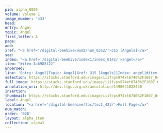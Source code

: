 ```yaml
---
pid: alpha_0029
volume: Volume 1
image_number: '433'
head: 
entry: Angel
topic: Angel
first_letter: A
page: 
add: 
xref: "<a href='/digital-beehive/num2/num_0362/'>315 [Angels]</a>"
see: 
index: "<a href='/digital-beehive/index1/index_0142/'>angel</a>"
item: "#item-3a6988f22"
unparsed: 
line: 'Entry: Angel|Topic: Angel|Xref: 315 [Angels]|Index: angel|#item-3a6988f22'
selection: https://stacks.stanford.edu/image/iiif/ps974xt6740%2F1607_0432/290,1311,3154,436/full/0/default.jpg
full_image: https://stacks.stanford.edu/image/iiif/ps974xt6740%2F1607_0432/full/full/0/default.jpg
annotation_uri: http://dev.llgc.org.uk/annotation/1490641022430
insertion: 
thumbnail: https://stacks.stanford.edu/image/iiif/ps974xt6740%2F1607_0432/290,1311,600,180/250,/0/default.jpg
label: Angel
location: "<a href='/digital-beehive/toc/toc1_423/'>Full Page</a>"
num_match: 
order: '028'
layout: alpha_item
collection: alpha1
---
```


